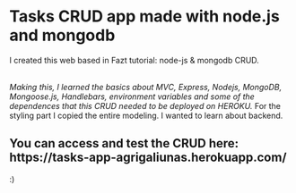 <h1>Tasks CRUD app made with node.js and mongodb</h1>


I created this web based in Fazt tutorial: node-js & mongodb CRUD. 
<br>
<br>

<i>Making this, I learned the basics about MVC, Express, Nodejs, MongoDB, Mongoose.js, Handlebars, environment variables and some of the dependences that this CRUD needed to be deployed on HEROKU.</i>
For the styling part I copied the entire modeling. I wanted to learn about backend.
  

  <h2>You can access and test the CRUD here: https://tasks-app-agrigaliunas.herokuapp.com/</h2>
  
:)

